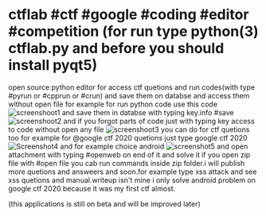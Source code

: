 # ctflab #ctf #google #coding #editor #competition (for run type python(3) ctflab.py and before you should install pyqt5)
open source python editor for access ctf quetions and run codes(with type #pyrun or #cpprun or #crun) and save them on databse and access them without open file
for example for run python code use this code ![screenshoot1](https://user-images.githubusercontent.com/1917593/91184148-89235880-e701-11ea-91cf-7bb17f30df14.PNG)
and save them in databse with typing key.info #save ![screenshoot2](https://user-images.githubusercontent.com/1917593/91184483-ef0fe000-e701-11ea-91a3-a32691cd7630.PNG)
and if you forgot parts of code just with typing key access to code without open any file ![screenshoot3](https://user-images.githubusercontent.com/1917593/91184730-326a4e80-e702-11ea-92e3-3bf51c23e4cc.png)
you can do for ctf quetions too for example for @google ctf 2020 quetions just type google ctf 2020 
![Screenshot4](https://user-images.githubusercontent.com/1917593/91185233-cb996500-e702-11ea-86b5-8b61f16631d0.png)
and for example choice android 
![screenshot5](https://user-images.githubusercontent.com/1917593/91185519-2df26580-e703-11ea-9e5c-8ac0e5c6a6a8.PNG)
and open attachment with typing #openweb on end of it and solve it
if you open zip file with #open file you cab run commands inside zip folder.i will publish more quetions and answeers and soon.for example type xss attack and see xss quetions
and manual.writeup isn't mine i only solve android problem on google ctf 2020 because it was my first ctf almost.

(this applications is still on beta and will be improved later)
